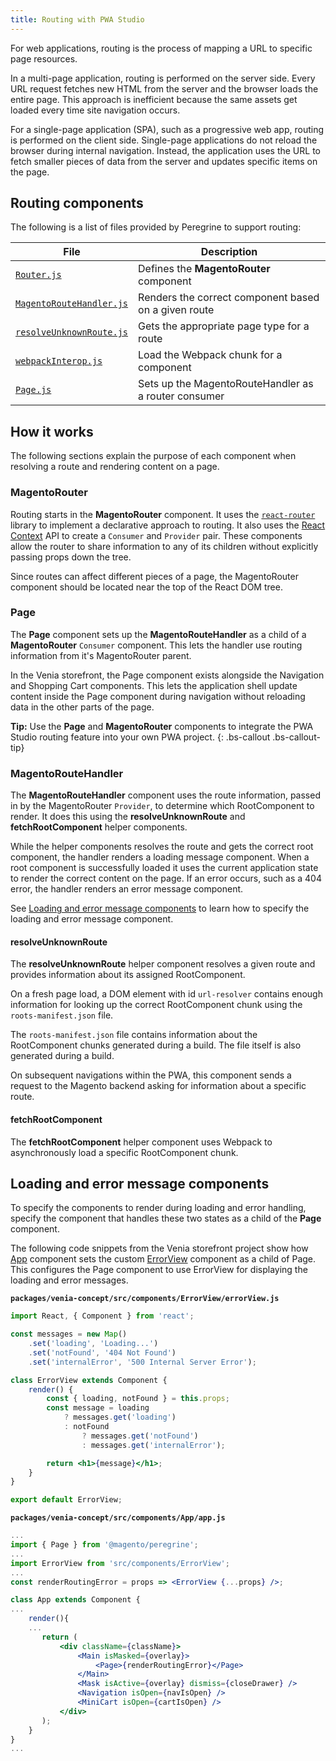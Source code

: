 ```yaml
---
title: Routing with PWA Studio
---
```


For web applications, routing is the process of mapping a URL to specific page resources.

In a multi-page application, routing is performed on the server side.
Every URL request fetches new HTML from the server and the browser loads the entire page.
This approach is inefficient because the same assets get loaded every time site navigation occurs.

For a single-page application (SPA), such as a progressive web app, routing is performed on the client side.
Single-page applications do not reload the browser during internal navigation.
Instead, the application uses the URL to fetch smaller pieces of data from the server and updates specific items on the page.

## Routing components

The following is a list of files provided by Peregrine to support routing:

| File                         | Description                                          |
| ---------------------------- | ---------------------------------------------------- |
| [`Router.js`][]              | Defines the **MagentoRouter** component              |
| [`MagentoRouteHandler.js`][] | Renders the correct component based on a given route |
| [`resolveUnknownRoute.js`][] | Gets the appropriate page type for a route           |
| [`webpackInterop.js`][]      | Load the Webpack chunk for a component               |
| [`Page.js`][]                | Sets up the MagentoRouteHandler as a router consumer |

## How it works

The following sections explain the purpose of each component when resolving a route and rendering content on a page.

### MagentoRouter

Routing starts in the **MagentoRouter** component.
It uses the [`react-router`][] library to implement a declarative approach to routing.
It also uses the [React Context][] API to create a `Consumer` and `Provider` pair.
These components allow the router to share information to any of its children without explicitly passing props down the tree.

Since routes can affect different pieces of a page, the MagentoRouter component should be located near the top of the React DOM tree.

### Page

The **Page** component sets up the **MagentoRouteHandler** as a child of a **MagentoRouter** `Consumer` component.
This lets the handler use routing information from it's MagentoRouter parent.

In the Venia storefront, the Page component exists alongside the Navigation and Shopping Cart components.
This lets the application shell update content inside the Page component during navigation without reloading data in the other parts of the page.

**Tip:**
Use the **Page** and **MagentoRouter** components to integrate the PWA Studio routing feature into your own PWA project.
{: .bs-callout .bs-callout-tip}

### MagentoRouteHandler

The **MagentoRouteHandler** component uses the route information, passed in by the MagentoRouter `Provider`, to determine which RootComponent to render.
It does this using the **resolveUnknownRoute** and **fetchRootComponent** helper components.

While the helper components resolves the route and gets the correct root component, the handler renders a loading message component.
When a root component is successfully loaded it uses the current application state to render the correct content on the page.
If an error occurs, such as a 404 error, the handler renders an error message component.

See [Loading and error message components][] to learn how to specify the loading and error message component.

#### resolveUnknownRoute

The **resolveUnknownRoute** helper component resolves a given route and provides information about its assigned RootComponent.

On a fresh page load, a DOM element with id `url-resolver` contains enough information for looking up the correct RootComponent chunk using the `roots-manifest.json` file.

The `roots-manifest.json` file contains information about the RootComponent chunks generated during a build.
The file itself is also generated during a build.

On subsequent navigations within the PWA, this component sends a request to the Magento backend asking for information about a specific route.

#### fetchRootComponent

The **fetchRootComponent** helper component uses Webpack to asynchronously load a specific RootComponent chunk.

## Loading and error message components

To specify the components to render during loading and error handling, specify the component that handles these two states as a child of the **Page** component.

The following code snippets from the Venia storefront project show how [App][] component sets the custom [ErrorView][] component as a child of Page.
This configures the Page component to use ErrorView for displaying the loading and error messages.

**`packages/venia-concept/src/components/ErrorView/errorView.js`**

```jsx
import React, { Component } from 'react';

const messages = new Map()
    .set('loading', 'Loading...')
    .set('notFound', '404 Not Found')
    .set('internalError', '500 Internal Server Error');

class ErrorView extends Component {
    render() {
        const { loading, notFound } = this.props;
        const message = loading
            ? messages.get('loading')
            : notFound
                ? messages.get('notFound')
                : messages.get('internalError');

        return <h1>{message}</h1>;
    }
}

export default ErrorView;
```

**`packages/venia-concept/src/components/App/app.js`**

```jsx
...
import { Page } from '@magento/peregrine';
...
import ErrorView from 'src/components/ErrorView';
...
const renderRoutingError = props => <ErrorView {...props} />;

class App extends Component {
...
    render(){
    ...
       return (
           <div className={className}>
               <Main isMasked={overlay}>
                   <Page>{renderRoutingError}</Page>
               </Main>
               <Mask isActive={overlay} dismiss={closeDrawer} />
               <Navigation isOpen={navIsOpen} />
               <MiniCart isOpen={cartIsOpen} />
           </div>
       );
    }
}
...
```

[`Router.js`]: https://github.com/magento-research/pwa-studio/blob/master/packages/peregrine/src/Router/Router.js
[`MagentoRouteHandler.js`]: https://github.com/magento-research/pwa-studio/blob/master/packages/peregrine/src/Router/MagentoRouteHandler.js
[`resolveUnknownRoute.js`]: https://github.com/magento-research/pwa-studio/blob/master/packages/peregrine/src/Router/resolveUnknownRoute.js
[`webpackInterop.js`]: https://github.com/magento-research/pwa-studio/blob/master/packages/peregrine/src/Router/webpackInterop.js
[`Page.js`]: https://github.com/magento-research/pwa-studio/blob/master/packages/peregrine/src/Page/Page.js
[`react-router`]: https://github.com/ReactTraining/react-router
[React Context]: https://reactjs.org/docs/context.html
[ErrorView]:t://github.com/magento-research/pwa-studio/blob/master/packages/venia-concept/src/components/ErrorView/errorView.js 
[App]: https://github.com/magento-research/pwa-studio/blob/master/packages/venia-concept/src/components/App/app.js
[Loading and error message components]: #loading-and-error-message-components
